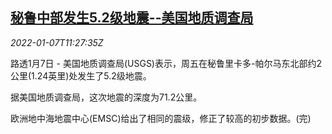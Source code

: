 <!--1641555062000-->
[秘鲁中部发生5.2级地震--美国地质调查局](https://cn.reuters.com/article/peru-earthquake-usgs-0107-idCNKBS2JH0UL)
------

<div><i>2022-01-07T11:27:35Z</i></div><p>路透1月7日 - 美国地质调查局(USGS)表示，周五在秘鲁里卡多-帕尔马东北部约2公里(1.24英里)处发生了5.2级地震。</p><p>据美国地质调查局，这次地震的深度为71.2公里。</p><p>欧洲地中海地震中心(EMSC)给出了相同的震级，修正了较高的初步数据。(完)</p>
